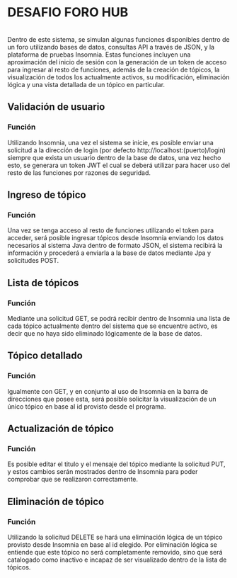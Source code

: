<h1>DESAFIO FORO HUB</h1>
<br>
Dentro de este sistema, se simulan algunas funciones disponibles dentro de un foro utilizando bases de datos, consultas API a través de JSON, y la plataforma de pruebas Insomnia.  Estas funciones incluyen una aproximación del inicio de sesión con la generación de un token de acceso para ingresar al resto de funciones, además de la creación de tópicos, la visualización de todos los actualmente activos, su modificación, eliminación lógica y una vista detallada de un tópico en particular.
<br>
<h2>Validación de usuario</h2>
<h3>Función</h3>
Utilizando Insomnia, una vez el sistema se inicie, es posible enviar una solicitud a la dirección de login (por defecto http://localhost:(puerto)/login) siempre que exista un usuario dentro de la base de datos, una vez hecho esto, se generara un token JWT el cual se deberá utilizar para hacer uso del resto de las funciones por razones de seguridad. 

<h2>Ingreso de tópico</h2>
<h3>Función</h3>
Una vez se tenga acceso al resto de funciones utilizando el token para acceder, será posible ingresar tópicos desde Insomnia enviando los datos necesarios al sistema Java dentro de formato JSON, el sistema recibirá la información y procederá a enviarla a la base de datos mediante Jpa y solicitudes POST.

<h2>Lista de tópicos</h2>
<h3>Función</h3>
Mediante una solicitud GET, se podrá recibir dentro de Insomnia una lista de cada tópico actualmente dentro del sistema que se encuentre activo, es decir que no haya sido eliminado lógicamente de la base de datos.

<h2>Tópico detallado</h2>
<h3>Función</h3>
Igualmente con GET, y en conjunto al uso de Insomnia en la barra de direcciones que posee esta, será posible solicitar la visualización de un único tópico en base al id provisto desde el programa.

<h2>Actualización de tópico</h2>
<h3>Función</h3>
Es posible editar el titulo y el mensaje del tópico mediante la solicitud PUT, y estos cambios serán mostrados dentro de Insomnia para poder comprobar que se realizaron correctamente.

<h2>Eliminación de tópico</h2>
<h3>Función</h3>
Utilizando la solicitud DELETE se hará una eliminación lógica de un tópico provisto desde Insomnia en base al id elegido.  Por eliminación lógica se entiende que este tópico no será completamente removido, sino que será catalogado como inactivo e incapaz de ser visualizado dentro de la lista de tópicos.
